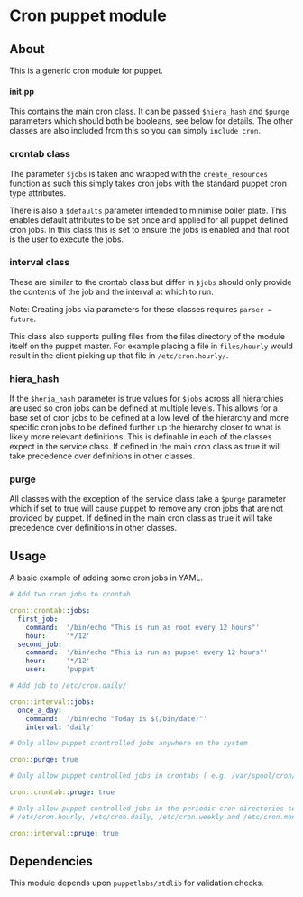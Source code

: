 Cron puppet module
==================

About
-----

This is a generic cron module for puppet.

#### init.pp

This contains the main cron class. It can be passed `$hiera_hash` and `$purge`
parameters which should both be booleans, see below for details.
The other classes are also included from this so you can simply `include cron`.

### crontab class

The parameter `$jobs` is taken and wrapped with the `create_resources` function
as such this simply takes cron jobs with the standard puppet cron type
attributes.

There is also a `$defaults` parameter intended to minimise boiler plate. This
enables default attributes to be set once and applied for all puppet defined
cron jobs. In this class this is set to ensure the jobs is enabled and that
root is the user to execute the jobs.

### interval class

These are similar to the crontab class but differ in `$jobs` should only provide
the contents of the job and the interval at which to run.

Note: Creating jobs via parameters for these classes requires `parser = future`.

This class also supports pulling files from the files directory of the module
itself on the puppet master. For example placing a file in `files/hourly` would
result in the client picking up that file in `/etc/cron.hourly/`.

### hiera_hash

If the `$heria_hash` parameter is true values for `$jobs` across all hierarchies
are used so cron jobs can be defined at multiple levels. This allows for a base
set of cron jobs to be defined at a low level of the hierarchy and more specific
cron jobs to be defined further up the hierarchy closer to what is likely more
relevant definitions.
This is definable in each of the classes expect in the service class. If defined
in the main cron class as true it will take precedence over definitions in other
classes.

### purge

All classes with the exception of the service class take a `$purge` parameter
which if set to true will cause puppet to remove any cron jobs that are not
provided by puppet. If defined in the main cron class as true it will take
precedence over definitions in other classes.

Usage
-----

A basic example of adding some cron jobs in YAML.

```yaml
# Add two cron jobs to crontab

cron::crontab::jobs:
  first_job:
    command:  '/bin/echo "This is run as root every 12 hours"'
    hour:     '*/12'
  second_job:
    command:  '/bin/echo "This is run as puppet every 12 hours"'
    hour:     '*/12'
    user:     'puppet'

# Add job to /etc/cron.daily/

cron::interval::jobs:
  once_a_day:
    command:  '/bin/echo "Today is $(/bin/date)"'
    interval: 'daily'

# Only allow puppet crontrolled jobs anywhere on the system

cron::purge: true

# Only allow puppet controlled jobs in crontabs ( e.g. /var/spool/cron/$user)

cron::crontab::pruge: true

# Only allow puppet controlled jobs in the periodic cron directories such as
# /etc/cron.hourly, /etc/cron.daily, /etc/cron.weekly and /etc/cron.monthly

cron::interval::pruge: true
```

Dependencies
------------

This module depends upon `puppetlabs/stdlib` for validation checks.

